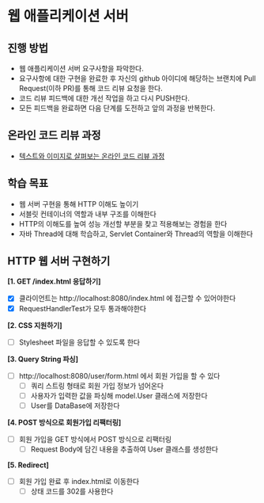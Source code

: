 # 웹 애플리케이션 서버
## 진행 방법
* 웹 애플리케이션 서버 요구사항을 파악한다.
* 요구사항에 대한 구현을 완료한 후 자신의 github 아이디에 해당하는 브랜치에 Pull Request(이하 PR)를 통해 코드 리뷰 요청을 한다.
* 코드 리뷰 피드백에 대한 개선 작업을 하고 다시 PUSH한다.
* 모든 피드백을 완료하면 다음 단계를 도전하고 앞의 과정을 반복한다.

## 온라인 코드 리뷰 과정
* [텍스트와 이미지로 살펴보는 온라인 코드 리뷰 과정](https://github.com/next-step/nextstep-docs/tree/master/codereview)

## 학습 목표
- 웹 서버 구현을 통해 HTTP 이해도 높이기
- 서블릿 컨테이너의 역할과 내부 구조를 이해한다
- HTTP의 이해도를 높여 성능 개선할 부분을 찾고 적용해보는 경험을 한다
- 자바 Thread에 대해 학습하고, Servlet Container와 Thread의 역할을 이해한다

## HTTP 웹 서버 구현하기
**[1. GET /index.html 응답하기]**
- [x] 클라이언트는 http://localhost:8080/index.html 에 접근할 수 있어야한다
- [x] RequestHandlerTest가 모두 통과해야한다

**[2. CSS 지원하기]**
- [ ] Stylesheet 파일을 응답할 수 있도록 한다

**[3. Query String 파싱]**
- [ ] http://localhost:8080/user/form.html 에서 회원 가입을 할 수 있다
  - [ ] 쿼리 스트링 형태로 회원 가입 정보가 넘어온다
  - [ ] 사용자가 입력한 값을 파싱해 model.User 클래스에 저장한다
  - [ ] User를 DataBase에 저장한다

**[4. POST 방식으로 회원가입 리팩터링]**
- [ ] 회원 가입을 GET 방식에서 POST 방식으로 리팩터링
  - [ ] Request Body에 담긴 내용을 추출하여 User 클래스를 생성한다

**[5. Redirect]**
- [ ] 회원 가입 완료 후 index.html로 이동한다
  - [ ] 상태 코드를 302를 사용한다
